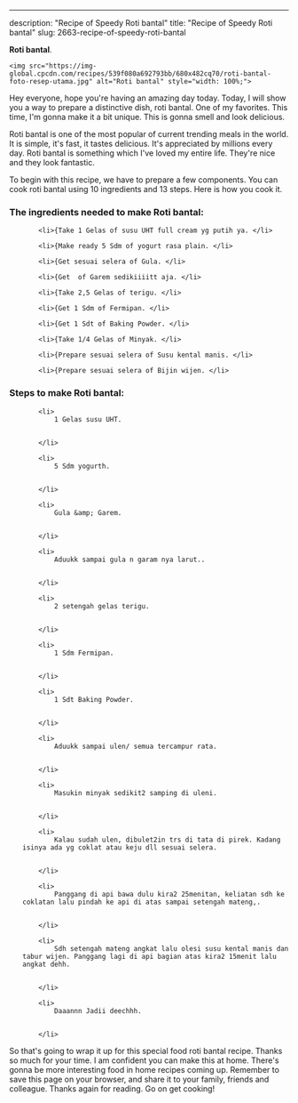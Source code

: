 ---
description: "Recipe of Speedy Roti bantal"
title: "Recipe of Speedy Roti bantal"
slug: 2663-recipe-of-speedy-roti-bantal

<p>
	<strong>Roti bantal</strong>. 
	
</p>
<p>
	
	<img src="https://img-global.cpcdn.com/recipes/539f080a692793bb/680x482cq70/roti-bantal-foto-resep-utama.jpg" alt="Roti bantal" style="width: 100%;">
	
	
</p>
<p>
	Hey everyone, hope you're having an amazing day today. Today, I will show you a way to prepare a distinctive dish, roti bantal. One of my favorites. This time, I'm gonna make it a bit unique. This is gonna smell and look delicious.
</p>
	
<p>
	Roti bantal is one of the most popular of current trending meals in the world. It is simple, it's fast, it tastes delicious. It's appreciated by millions every day. Roti bantal is something which I've loved my entire life. They're nice and they look fantastic.
</p>
<p>
	
</p>

<p>
To begin with this recipe, we have to prepare a few components. You can cook roti bantal using 10 ingredients and 13 steps. Here is how you cook it.
</p>

<h3>The ingredients needed to make Roti bantal:</h3>

<ol>
	
		<li>{Take 1 Gelas of susu UHT full cream yg putih ya. </li>
	
		<li>{Make ready 5 Sdm of yogurt rasa plain. </li>
	
		<li>{Get sesuai selera of Gula. </li>
	
		<li>{Get  of Garem sedikiiiitt aja. </li>
	
		<li>{Take 2,5 Gelas of terigu. </li>
	
		<li>{Get 1 Sdm of Fermipan. </li>
	
		<li>{Get 1 Sdt of Baking Powder. </li>
	
		<li>{Take 1/4 Gelas of Minyak. </li>
	
		<li>{Prepare sesuai selera of Susu kental manis. </li>
	
		<li>{Prepare sesuai selera of Bijin wijen. </li>
	
</ol>
<p>
	
</p>

<h3>Steps to make Roti bantal:</h3>

<ol>
	
		<li>
			1 Gelas susu UHT.
			
			
		</li>
	
		<li>
			5 Sdm yogurth.
			
			
		</li>
	
		<li>
			Gula &amp; Garem.
			
			
		</li>
	
		<li>
			Aduukk sampai gula n garam nya larut..
			
			
		</li>
	
		<li>
			2 setengah gelas terigu.
			
			
		</li>
	
		<li>
			1 Sdm Fermipan.
			
			
		</li>
	
		<li>
			1 Sdt Baking Powder.
			
			
		</li>
	
		<li>
			Aduukk sampai ulen/ semua tercampur rata.
			
			
		</li>
	
		<li>
			Masukin minyak sedikit2 samping di uleni.
			
			
		</li>
	
		<li>
			Kalau sudah ulen, dibulet2in trs di tata di pirek. Kadang isinya ada yg coklat atau keju dll sesuai selera.
			
			
		</li>
	
		<li>
			Panggang di api bawa dulu kira2 25menitan, keliatan sdh ke coklatan lalu pindah ke api di atas sampai setengah mateng,.
			
			
		</li>
	
		<li>
			Sdh setengah mateng angkat lalu olesi susu kental manis dan tabur wijen. Panggang lagi di api bagian atas kira2 15menit lalu angkat dehh.
			
			
		</li>
	
		<li>
			Daaannn Jadii deechhh.
			
			
		</li>
	
</ol>

<p>
	
</p>

<p>
	So that's going to wrap it up for this special food roti bantal recipe. Thanks so much for your time. I am confident you can make this at home. There's gonna be more interesting food in home recipes coming up. Remember to save this page on your browser, and share it to your family, friends and colleague. Thanks again for reading. Go on get cooking!
</p>
